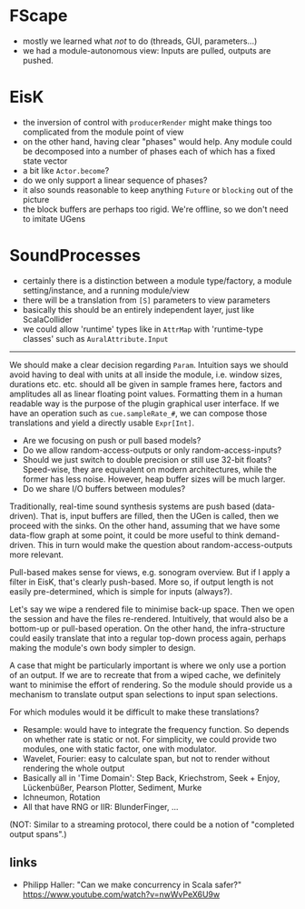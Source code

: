 # FScape

- mostly we learned what _not_ to do (threads, GUI, parameters...)
- we had a module-autonomous view: Inputs are pulled, outputs are pushed.

# EisK

- the inversion of control with `producerRender` might make things too complicated from the module point of view
- on the other hand, having clear "phases" would help. Any module could be decomposed into a number of phases each
  of which has a fixed state vector
- a bit like `Actor.become`?
- do we only support a linear sequence of phases?
- it also sounds reasonable to keep anything `Future` or `blocking` out of the picture
- the block buffers are perhaps too rigid. We're offline, so we don't need to imitate UGens

# SoundProcesses

- certainly there is a distinction between a module type/factory, a module setting/instance, and a running module/view
- there will be a translation from `[S]` parameters to view parameters
- basically this should be an entirely independent layer, just like ScalaCollider
- we could allow 'runtime' types like in `AttrMap` with 'runtime-type classes' such as `AuralAttribute.Input`

--------------------

We should make a clear decision regarding `Param`. Intuition says we should avoid having to deal with units
at all inside the module, i.e. window sizes, durations etc. etc. should all be given in sample frames here,
factors and amplitudes all as linear floating point values. Formatting them in a human readable way is the
purpose of the plugin graphical user interface. If we have an operation such as `cue.sampleRate_#`, we
can compose those translations and yield a directly usable `Expr[Int]`.

- Are we focusing on push or pull based models? 
- Do we allow random-access-outputs or only random-access-inputs?
- Should we just switch to double precision or still use 32-bit floats? Speed-wise, they are equivalent on
  modern architectures, while the former has less noise. However, heap buffer sizes will be much larger.
- Do we share I/O buffers between modules?

Traditionally, real-time sound synthesis systems are push based (data-driven). That is, input buffers are
filled, then the UGen is called, then we proceed with the sinks. On the other hand, assuming that we have some 
data-flow graph at some point, it could be more useful to think demand-driven.
This in turn would make the question about random-access-outputs more relevant.

Pull-based makes sense for views, e.g. sonogram overview. But if I apply a filter in EisK, that's clearly
push-based. More so, if output length is not easily pre-determined, which is simple for inputs (always?).

Let's say we wipe a rendered file to minimise back-up space. Then we open the session and have the files
re-rendered. Intuitively, that would also be a bottom-up or pull-based operation. On the other hand, the
infra-structure could easily translate that into a regular top-down process again, perhaps making the
module's own body simpler to design.

A case that might be particularly important is where we only use a portion of an output. If we are to
recreate that from a wiped cache, we definitely want to minimise the effort of rendering. So the module
should provide us a mechanism to translate output span selections to input span selections.

For which modules would it be difficult to make these translations?

- Resample: would have to integrate the frequency function. So depends on whether rate is static or not.
  For simplicity, we could provide two modules, one with static factor, one with modulator.
- Wavelet, Fourier: easy to calculate span, but not to render without rendering the whole output
- Basically all in 'Time Domain': Step Back, Kriechstrom, Seek + Enjoy, Lückenbüßer, Pearson Plotter, Sediment, Murke
- Ichneumon, Rotation
- All that have RNG or IIR: BlunderFinger, ...

(NOT: Similar to a streaming protocol, there could be a notion of "completed output spans".)

## links

- Philipp Haller: "Can we make concurrency in Scala safer?" https://www.youtube.com/watch?v=nwWvPeX6U9w 
